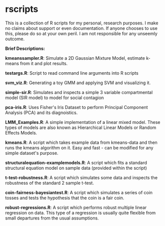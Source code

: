 rscripts
========

This is a collection of R scripts for my personal, research purposes. I make no claims about support or even documentation. If anyone chooses to use this, please do so at your own peril. I am not responsible for any unseemly outcome.

**Brief Descriptions:**

**kmeanssampler.R**: Simulate a 2D Gaussian Mixture Model, estimate k-means from it and plot results.

**testargs.R**: Script to read command line arguments into R scripts

**svm_viz.R**: Generating a toy GMM and applying SVM and visualizing it.

**simple-sir.R**: Simulates and inspects a simple 3 variable compartmental model (SIR model) to model for social contagion

**pca-iris.R**: Uses Fisher's Iris Dataset to perform Principal Component Analysis (PCA) and its diagnoistics.

**LMM_Examples.R**: A simple implementation of a linear mixed model. These types of models are also known as Hierarchical Linear Models or Random Effects Models.

**kmeans.R**: A script which takes example data from kmeans-data and then runs the kmeans algorithm on it. Easy and fast - can be modified for any simple dataset's purpose.

**structuralequation-examplemodels.R**: A script which fits a standard structural equation model on sample data (provided within the script)

**t-test-robustness.R**: A script which simulates some data and inspects the robustness of the standard 2 sample t-test.

**coin-fairness-bayesiantest.R**: A script which simulates a series of coin tosses and tests the hypothesis that the coin is a fair coin. 

**robust-regressions.R**: A script which performs robust multiple linear regression on data. This type of a regression is usually quite flexible from small departures from the usual assumptions.
